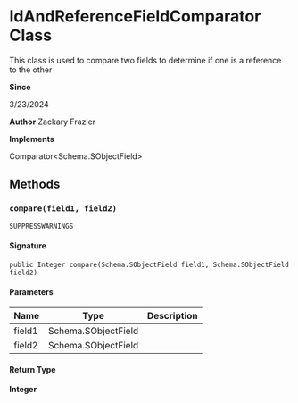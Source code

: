 # IdAndReferenceFieldComparator Class

This class is used to compare two fields to determine if one is a reference to the other

**Since** 

3/23/2024

**Author** Zackary Frazier

**Implements**

Comparator&lt;Schema.SObjectField&gt;

## Methods
### `compare(field1, field2)`

`SUPPRESSWARNINGS`

#### Signature
```apex
public Integer compare(Schema.SObjectField field1, Schema.SObjectField field2)
```

#### Parameters
| Name | Type | Description |
|------|------|-------------|
| field1 | Schema.SObjectField |  |
| field2 | Schema.SObjectField |  |

#### Return Type
**Integer**